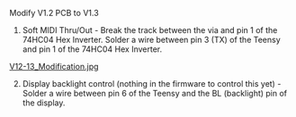 Modify V1.2 PCB to V1.3

1. Soft MIDI Thru/Out - Break the track between the via and pin 1 of the 74HC04 Hex Inverter. Solder a wire between pin 3 (TX) of the Teensy and pin 1 of the 74HC04 Hex Inverter.

[V12-13_Modification.jpg](V12-13_Modification.jpg)

2. Display backlight control (nothing in the firmware to control this yet) - Solder a wire between pin 6 of the Teensy and the BL (backlight) pin of the display.
